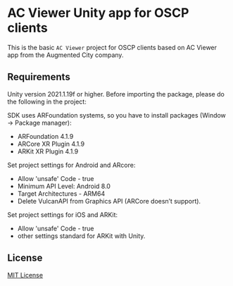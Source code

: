 # AC Viewer Unity app for OSCP clients 

This is the basic `AC Viewer` project for OSCP clients based on AC Viewer app
from the Augmented City company.

## Requirements

Unity version 2021.1.19f or higher.
Before importing the package, please do the following in the project:

SDK uses ARFoundation systems, so you have to install packages (Window -> Package manager):
- ARFoundation 4.1.9
- ARCore XR Plugin 4.1.9
- ARKit XR Plugin 4.1.9

Set project settings for Android and ARcore:
- Allow 'unsafe' Code - true
- Minimum API Level: Android 8.0
- Target Architectures - ARM64
- Delete VulcanAPI from Graphics API (ARCore doesn’t support).

Set project settings for iOS and ARKit:
- Allow 'unsafe' Code - true
- other settings standard for ARKit with Unity.


## License

[MIT License](Licence.md)
